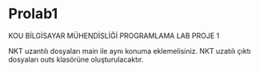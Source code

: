 # Prolab1
KOU BİLGİSAYAR MÜHENDİSLİĞİ PROGRAMLAMA LAB PROJE 1

NKT uzantılı dosyaları main ile aynı konuma eklemelisiniz.
NKT uzatılı çıktı dosyaları outs klasörüne oluşturulacaktır.